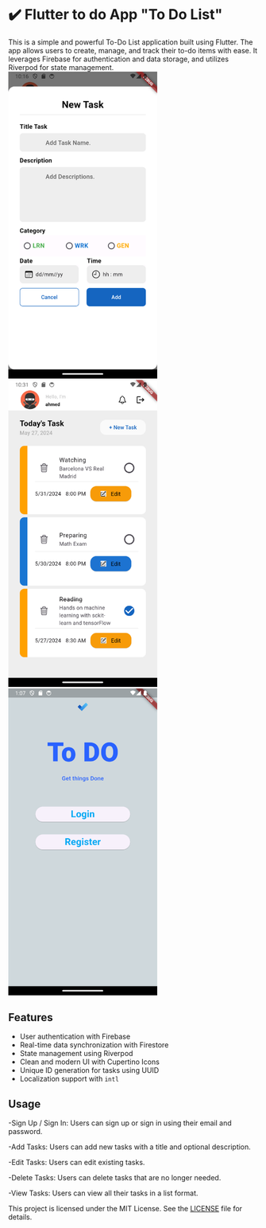 # ✔️ Flutter to do App "To Do List"

This is a simple and powerful To-Do List application built using Flutter. The app allows users to create, manage, and track their to-do items with ease. It leverages Firebase for authentication and data storage, and utilizes Riverpod for state management.  
<img src="assets/screen1.png" alt="Aperçu du app 1" width="300"/>
<img src="assets/screen2.png" alt="Aperçu du app 2" width="300"/>
<img src="assets/screen3.png" alt="Aperçu du app 3" width="300"/>


## Features

- User authentication with Firebase
- Real-time data synchronization with Firestore
- State management using Riverpod
- Clean and modern UI with Cupertino Icons
- Unique ID generation for tasks using UUID
- Localization support with `intl` 

## Usage 
-Sign Up / Sign In: Users can sign up or sign in using their email and password.

-Add Tasks: Users can add new tasks with a title and optional description.

-Edit Tasks: Users can edit existing tasks.

-Delete Tasks: Users can delete tasks that are no longer needed.

-View Tasks: Users can view all their tasks in a list format. 


This project is licensed under the MIT License. See the [LICENSE](LICENSE) file for details.





